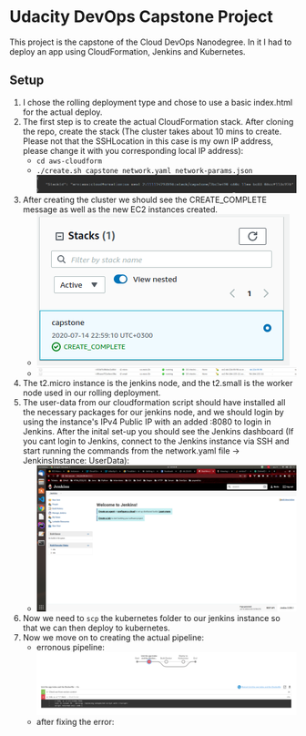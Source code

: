 # Udacity DevOps Capstone Project
This project is the capstone of the Cloud DevOps Nanodegree. In it I had to deploy an app using CloudFormation, Jenkins and Kubernetes.
## Setup
1. I chose the rolling deployment type and chose to use a basic index.html for the actual deploy.
2. The first step is to create the actual CloudFormation stack. After cloning the repo, create the stack (The cluster takes about 10 mins to create. Please not that the SSHLocation in this case is my own IP address, please change it with you corresponding local IP address):
    - `cd aws-cloudform`
    - `./create.sh capstone network.yaml network-params.json`
![](01-stack_init.png)
3. After creating the cluster we should see the CREATE_COMPLETE message as well as the new EC2 instances created.
    - ![](02-stack_complete.png)
    - ![](03-EC2_isntances.png)
4. The t2.micro instance is the jenkins node, and the t2.small is the worker node used in our rolling deployment.
5. The user-data from our cloudformation script should have installed all the necessary packages for our jenkins node, and we should login by using the instance's IPv4 Public IP
with an added :8080 to login in Jenkins. After the inital set-up you should see the Jenkins dashboard (If you cant login to Jenkins, connect to the Jenkins instance via SSH and start running the commands from the network.yaml file -> JenkinsInstance: UserData):
    - ![](04-jenkins_dashboard.png)
6. Now we need to `scp` the kubernetes folder to our jenkins instance so that we can then deploy to kubernetes.
7. Now we move on to creating the actual pipeline:
    - erronous pipeline: ![](05-error_lint.png)
    - after fixing the error: 